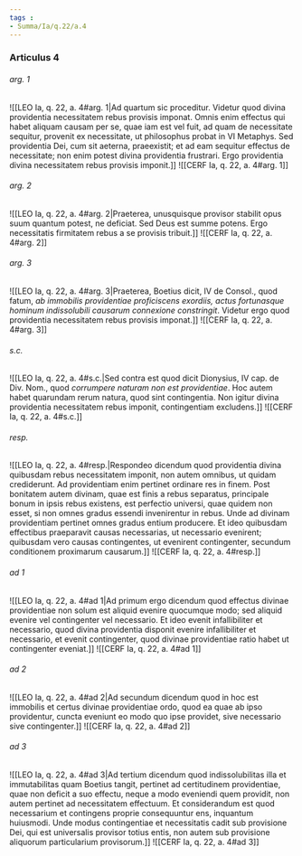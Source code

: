 ```yaml
---
tags : 
- Summa/Ia/q.22/a.4
---
```


### Articulus 4

###### arg. 1
![[LEO Ia, q. 22, a. 4#arg. 1|Ad quartum sic proceditur. Videtur quod divina providentia necessitatem rebus provisis imponat. Omnis enim effectus qui habet aliquam causam per se, quae iam est vel fuit, ad quam de necessitate sequitur, provenit ex necessitate, ut philosophus probat in VI Metaphys. Sed providentia Dei, cum sit aeterna, praeexistit; et ad eam sequitur effectus de necessitate; non enim potest divina providentia frustrari. Ergo providentia divina necessitatem rebus provisis imponit.]]
![[CERF Ia, q. 22, a. 4#arg. 1]]

###### arg. 2
![[LEO Ia, q. 22, a. 4#arg. 2|Praeterea, unusquisque provisor stabilit opus suum quantum potest, ne deficiat. Sed Deus est summe potens. Ergo necessitatis firmitatem rebus a se provisis tribuit.]]
![[CERF Ia, q. 22, a. 4#arg. 2]]

###### arg. 3
![[LEO Ia, q. 22, a. 4#arg. 3|Praeterea, Boetius dicit, IV de Consol., quod fatum, *ab immobilis providentiae proficiscens exordiis, actus fortunasque hominum indissolubili causarum connexione constringit*. Videtur ergo quod providentia necessitatem rebus provisis imponat.]]
![[CERF Ia, q. 22, a. 4#arg. 3]]

###### s.c.
![[LEO Ia, q. 22, a. 4#s.c.|Sed contra est quod dicit Dionysius, IV cap. de Div. Nom., quod *corrumpere naturam non est providentiae*. Hoc autem habet quarundam rerum natura, quod sint contingentia. Non igitur divina providentia necessitatem rebus imponit, contingentiam excludens.]]
![[CERF Ia, q. 22, a. 4#s.c.]]

###### resp.
![[LEO Ia, q. 22, a. 4#resp.|Respondeo dicendum quod providentia divina quibusdam rebus necessitatem imponit, non autem omnibus, ut quidam crediderunt. Ad providentiam enim pertinet ordinare res in finem. Post bonitatem autem divinam, quae est finis a rebus separatus, principale bonum in ipsis rebus existens, est perfectio universi, quae quidem non esset, si non omnes gradus essendi invenirentur in rebus. Unde ad divinam providentiam pertinet omnes gradus entium producere. Et ideo quibusdam effectibus praeparavit causas necessarias, ut necessario evenirent; quibusdam vero causas contingentes, ut evenirent contingenter, secundum conditionem proximarum causarum.]]
![[CERF Ia, q. 22, a. 4#resp.]]

###### ad 1
![[LEO Ia, q. 22, a. 4#ad 1|Ad primum ergo dicendum quod effectus divinae providentiae non solum est aliquid evenire quocumque modo; sed aliquid evenire vel contingenter vel necessario. Et ideo evenit infallibiliter et necessario, quod divina providentia disponit evenire infallibiliter et necessario, et evenit contingenter, quod divinae providentiae ratio habet ut contingenter eveniat.]]
![[CERF Ia, q. 22, a. 4#ad 1]]

###### ad 2
![[LEO Ia, q. 22, a. 4#ad 2|Ad secundum dicendum quod in hoc est immobilis et certus divinae providentiae ordo, quod ea quae ab ipso providentur, cuncta eveniunt eo modo quo ipse providet, sive necessario sive contingenter.]]
![[CERF Ia, q. 22, a. 4#ad 2]]

###### ad 3
![[LEO Ia, q. 22, a. 4#ad 3|Ad tertium dicendum quod indissolubilitas illa et immutabilitas quam Boetius tangit, pertinet ad certitudinem providentiae, quae non deficit a suo effectu, neque a modo eveniendi quem providit, non autem pertinet ad necessitatem effectuum. Et considerandum est quod necessarium et contingens proprie consequuntur ens, inquantum huiusmodi. Unde modus contingentiae et necessitatis cadit sub provisione Dei, qui est universalis provisor totius entis, non autem sub provisione aliquorum particularium provisorum.]]
![[CERF Ia, q. 22, a. 4#ad 3]]

